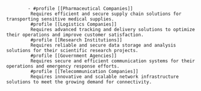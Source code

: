 			- #profile [[Pharmaceutical Companies]]
			 Requires efficient and secure supply chain solutions for transporting sensitive medical supplies.
			 #profile [[Logistics Companies]]
			 Requires advanced tracking and delivery solutions to optimize their operations and improve customer satisfaction.
			 #profile [[Research Institutions]]
			 Requires reliable and secure data storage and analysis solutions for their scientific research projects.
			 #profile [[Government Agencies]]
			 Requires secure and efficient communication systems for their operations and emergency response efforts.
			 #profile [[Telecommunication Companies]]
			 Requires innovative and scalable network infrastructure solutions to meet the growing demand for connectivity.



